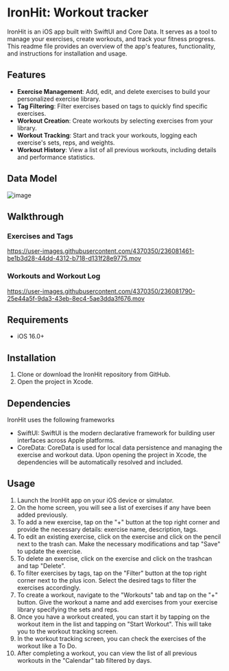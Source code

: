 # IronHit: Workout tracker

IronHit is an iOS app built with SwiftUI and Core Data. It serves as a tool to manage your exercises, create workouts, and track your fitness progress. This readme file provides an overview of the app's features, functionality, and instructions for installation and usage.

## Features
* **Exercise Management**: Add, edit, and delete exercises to build your personalized exercise library.
* **Tag Filtering**: Filter exercises based on tags to quickly find specific exercises.
* **Workout Creation**: Create workouts by selecting exercises from your library.
* **Workout Tracking**: Start and track your workouts, logging each exercise's sets, reps, and weights.
* **Workout History**: View a list of all previous workouts, including details and performance statistics.

## Data Model
![image](https://user-images.githubusercontent.com/4370350/236078385-8bc4093c-81f7-4cc2-8924-c9ee7ead084f.png)

## Walkthrough

### Exercises and Tags
https://user-images.githubusercontent.com/4370350/236081461-be1b3d28-44dd-4312-b718-d131f28e9775.mov


### Workouts and Workout Log
https://user-images.githubusercontent.com/4370350/236081790-25e44a5f-9da3-43eb-8ec4-5ae3dda3f676.mov

## Requirements
* iOS 16.0+

## Installation
1. Clone or download the IronHit repository from GitHub.
2. Open the project in Xcode.

## Dependencies
IronHit uses the following frameworks
* SwiftUI: SwiftUI is the modern declarative framework for building user interfaces across Apple platforms.
* CoreData: CoreData is used for local data persistence and managing the exercise and workout data.
Upon opening the project in Xcode, the dependencies will be automatically resolved and included.

## Usage
1. Launch the IronHit app on your iOS device or simulator.
2. On the home screen, you will see a list of exercises if any have been added previously.
3. To add a new exercise, tap on the "+" button at the top right corner and provide the necessary details: exercise name, description, tags.
4. To edit an existing exercise, click on the exercise and click on the pencil next to the trash can. Make the necessary modifications and tap "Save" to update the exercise.
5. To delete an exercise, click on the exercise and click on the trashcan and tap "Delete".
6. To filter exercises by tags, tap on the "Filter" button at the top right corner next to the plus icon. Select the desired tags to filter the exercises accordingly.
7. To create a workout, navigate to the "Workouts" tab and tap on the "+" button. Give the workout a name and add exercises from your exercise library specifying the sets and reps.
8. Once you have a workout created, you can start it by tapping on the workout item in the list and tapping on "Start Workout". This will take you to the workout tracking screen.
9. In the workout tracking screen, you can check the exercises of the workout like a To Do.
10. After completing a workout, you can view the list of all previous workouts in the "Calendar" tab filtered by days.
